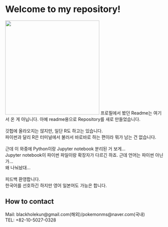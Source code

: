 <h1>Welcome to my repository!</h1>
<img src="https://img1.daumcdn.net/thumb/R1280x0/?scode=mtistory2&fname=https%3A%2F%2Fblog.kakaocdn.net%2Fdn%2FC8axx%2FbtrrLOE5oyb%2FjcLghVGuRwwqmSytnDQFT0%2Fimg.jpg" width="300">
프로필에서 봤던 Readme는 여기서 온 게 아닙니다. 아예 readme용으로 Repository를 새로 만들었습니다. <br>
<br>
깃헙에 올라오지는 않지만, 일단 R도 하고는 있습니다. <br>
파이썬과 달리 R은 터미널에서 불러서 바로바로 하는 편이라 뭐가 남는 건 없습니다. <br>
<br>
근데 이 와중에 Python이랑 Jupyter notebook 분리된 거 보게... <br>
Jupyter notebook이 파이썬 파일이랑 확장자가 다르긴 하죠. 근데 언어는 파이썬 아닌가... <br>
왜 나눠놨대... <br>
<br>
피드백 환영합니다. <br>
한국어를 선호하긴 하지만 영어 일본어도 가능은 합니다. 

<h2>How to contact</h2>
Mail: blackholekun@gmail.com(해외)/pokemonms@naver.com(국내) <br>
TEL: +82-10-5027-0328
